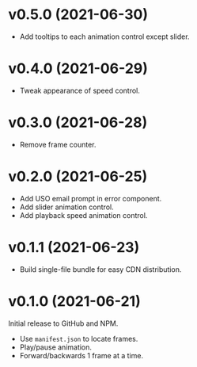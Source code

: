 # v0.5.0 (2021-06-30)

* Add tooltips to each animation control except slider.


# v0.4.0 (2021-06-29)

* Tweak appearance of speed control.


# v0.3.0 (2021-06-28)

* Remove frame counter.


# v0.2.0 (2021-06-25)

* Add USO email prompt in error component.
* Add slider animation control.
* Add playback speed animation control.


# v0.1.1 (2021-06-23)

* Build single-file bundle for easy CDN distribution.


# v0.1.0 (2021-06-21)

Initial release to GitHub and NPM.

* Use `manifest.json` to locate frames.
* Play/pause animation.
* Forward/backwards 1 frame at a time.
